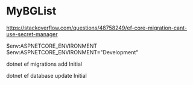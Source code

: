 # MyBGList

https://stackoverflow.com/questions/48758249/ef-core-migration-cant-use-secret-manager

$env:ASPNETCORE_ENVIRONMENT
$env:ASPNETCORE_ENVIRONMENT="Development"

dotnet ef migrations add Initial

dotnet ef database update Initial
